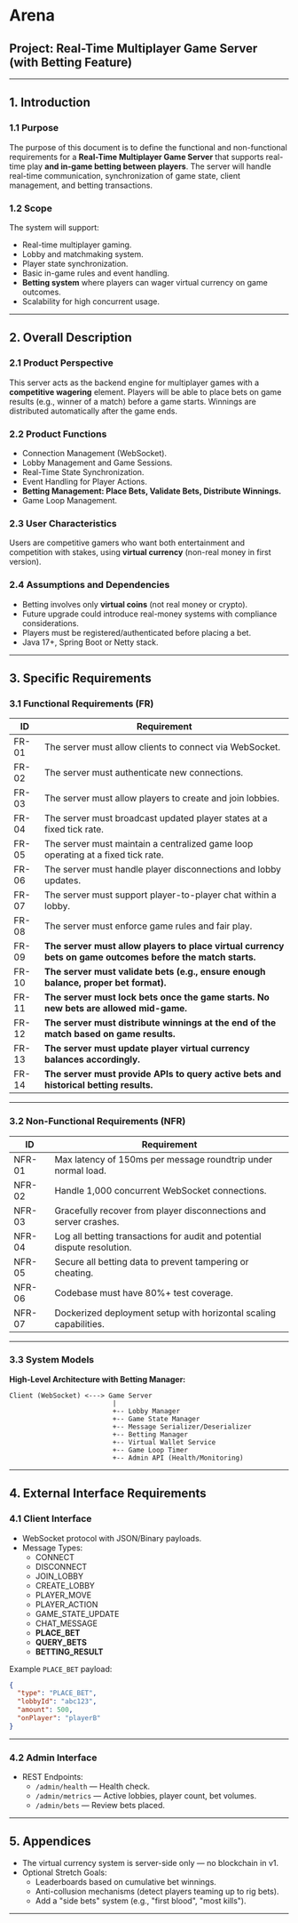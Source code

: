 # Arena
  
## Project: Real-Time Multiplayer Game Server (with Betting Feature)

---

## 1. Introduction

### 1.1 Purpose
The purpose of this document is to define the functional and non-functional requirements for a **Real-Time Multiplayer Game Server** that supports real-time play **and in-game betting between players**. The server will handle real-time communication, synchronization of game state, client management, and betting transactions.

### 1.2 Scope
The system will support:
- Real-time multiplayer gaming.
- Lobby and matchmaking system.
- Player state synchronization.
- Basic in-game rules and event handling.
- **Betting system** where players can wager virtual currency on game outcomes.
- Scalability for high concurrent usage.

---

## 2. Overall Description

### 2.1 Product Perspective
This server acts as the backend engine for multiplayer games with a **competitive wagering** element. Players will be able to place bets on game results (e.g., winner of a match) before a game starts. Winnings are distributed automatically after the game ends.

### 2.2 Product Functions
- Connection Management (WebSocket).
- Lobby Management and Game Sessions.
- Real-Time State Synchronization.
- Event Handling for Player Actions.
- **Betting Management: Place Bets, Validate Bets, Distribute Winnings.**
- Game Loop Management.

### 2.3 User Characteristics
Users are competitive gamers who want both entertainment and competition with stakes, using **virtual currency** (non-real money in first version).

### 2.4 Assumptions and Dependencies
- Betting involves only **virtual coins** (not real money or crypto).
- Future upgrade could introduce real-money systems with compliance considerations.
- Players must be registered/authenticated before placing a bet.
- Java 17+, Spring Boot or Netty stack.

---

## 3. Specific Requirements

### 3.1 Functional Requirements (FR)

| ID  | Requirement |
|-----|-------------|
| FR-01 | The server must allow clients to connect via WebSocket. |
| FR-02 | The server must authenticate new connections. |
| FR-03 | The server must allow players to create and join lobbies. |
| FR-04 | The server must broadcast updated player states at a fixed tick rate. |
| FR-05 | The server must maintain a centralized game loop operating at a fixed tick rate. |
| FR-06 | The server must handle player disconnections and lobby updates. |
| FR-07 | The server must support player-to-player chat within a lobby. |
| FR-08 | The server must enforce game rules and fair play. |
| FR-09 | **The server must allow players to place virtual currency bets on game outcomes before the match starts.** |
| FR-10 | **The server must validate bets (e.g., ensure enough balance, proper bet format).** |
| FR-11 | **The server must lock bets once the game starts. No new bets are allowed mid-game.** |
| FR-12 | **The server must distribute winnings at the end of the match based on game results.** |
| FR-13 | **The server must update player virtual currency balances accordingly.** |
| FR-14 | **The server must provide APIs to query active bets and historical betting results.**

---

### 3.2 Non-Functional Requirements (NFR)

| ID  | Requirement |
|-----|-------------|
| NFR-01 | Max latency of 150ms per message roundtrip under normal load. |
| NFR-02 | Handle 1,000 concurrent WebSocket connections. |
| NFR-03 | Gracefully recover from player disconnections and server crashes. |
| NFR-04 | Log all betting transactions for audit and potential dispute resolution. |
| NFR-05 | Secure all betting data to prevent tampering or cheating. |
| NFR-06 | Codebase must have 80%+ test coverage. |
| NFR-07 | Dockerized deployment setup with horizontal scaling capabilities. |

---

### 3.3 System Models

**High-Level Architecture with Betting Manager:**

```plaintext
Client (WebSocket) <---> Game Server
                          |
                          +-- Lobby Manager
                          +-- Game State Manager
                          +-- Message Serializer/Deserializer
                          +-- Betting Manager
                          +-- Virtual Wallet Service
                          +-- Game Loop Timer
                          +-- Admin API (Health/Monitoring)
```

---

## 4. External Interface Requirements

### 4.1 Client Interface
- WebSocket protocol with JSON/Binary payloads.
- Message Types:
  - CONNECT
  - DISCONNECT
  - JOIN_LOBBY
  - CREATE_LOBBY
  - PLAYER_MOVE
  - PLAYER_ACTION
  - GAME_STATE_UPDATE
  - CHAT_MESSAGE
  - **PLACE_BET**
  - **QUERY_BETS**
  - **BETTING_RESULT**

Example `PLACE_BET` payload:

```json
{
  "type": "PLACE_BET",
  "lobbyId": "abc123",
  "amount": 500,
  "onPlayer": "playerB"
}
```

---

### 4.2 Admin Interface
- REST Endpoints:
  - `/admin/health` — Health check.
  - `/admin/metrics` — Active lobbies, player count, bet volumes.
  - `/admin/bets` — Review bets placed.

---

## 5. Appendices
- The virtual currency system is server-side only — no blockchain in v1.
- Optional Stretch Goals:
  - Leaderboards based on cumulative bet winnings.
  - Anti-collusion mechanisms (detect players teaming up to rig bets).
  - Add a "side bets" system (e.g., "first blood", "most kills").

---
